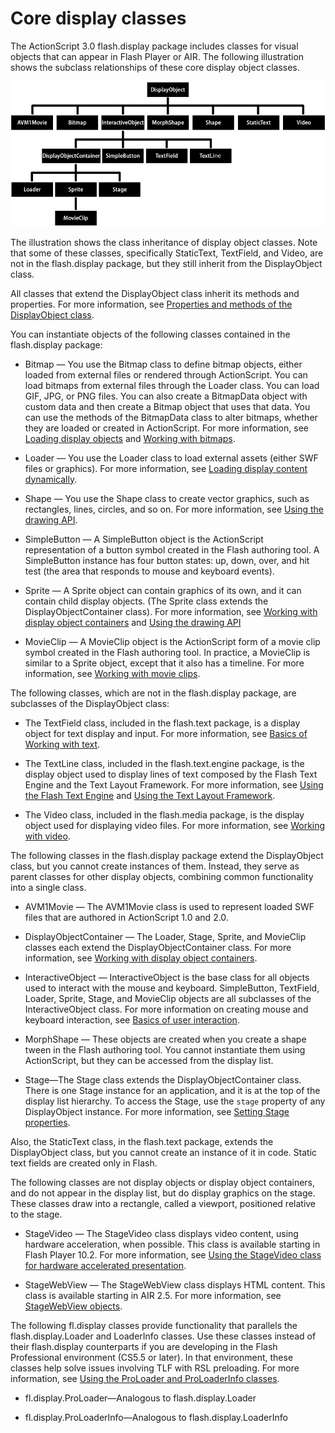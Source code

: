 # Core display classes

The ActionScript 3.0 flash.display package includes classes for visual objects
that can appear in Flash Player or AIR. The following illustration shows the
subclass relationships of these core display object classes.

![](../../img/dp_DisplayObject_subclasses_popup.png)

The illustration shows the class inheritance of display object classes. Note
that some of these classes, specifically StaticText, TextField, and Video, are
not in the flash.display package, but they still inherit from the DisplayObject
class.

All classes that extend the DisplayObject class inherit its methods and
properties. For more information, see
[Properties and methods of the DisplayObject class](./properties-and-methods-of-the-displayobject-class.md).

You can instantiate objects of the following classes contained in the
flash.display package:

- Bitmap — You use the Bitmap class to define bitmap objects, either loaded from
  external files or rendered through ActionScript. You can load bitmaps from
  external files through the Loader class. You can load GIF, JPG, or PNG files.
  You can also create a BitmapData object with custom data and then create a
  Bitmap object that uses that data. You can use the methods of the BitmapData
  class to alter bitmaps, whether they are loaded or created in ActionScript.
  For more information, see
  [Loading display objects](./loading-display-content-dynamically.md#loading-display-objects)
  and [Working with bitmaps](../working-with-bitmaps/index.md).

- Loader — You use the Loader class to load external assets (either SWF files or
  graphics). For more information, see
  [Loading display content dynamically](./loading-display-content-dynamically.md).

- Shape — You use the Shape class to create vector graphics, such as rectangles,
  lines, circles, and so on. For more information, see
  [Using the drawing API](../using-the-drawing-api/index.md).

- SimpleButton — A SimpleButton object is the ActionScript representation of a
  button symbol created in the Flash authoring tool. A SimpleButton instance has
  four button states: up, down, over, and hit test (the area that responds to
  mouse and keyboard events).

- Sprite — A Sprite object can contain graphics of its own, and it can contain
  child display objects. (The Sprite class extends the DisplayObjectContainer
  class). For more information, see
  [Working with display object containers](./working-with-display-object-containers.md)
  and [Using the drawing API](../using-the-drawing-api/index.md)

- MovieClip — A MovieClip object is the ActionScript form of a movie clip symbol
  created in the Flash authoring tool. In practice, a MovieClip is similar to a
  Sprite object, except that it also has a timeline. For more information, see
  [Working with movie clips](../working-with-movie-clips/index.md).

The following classes, which are not in the flash.display package, are
subclasses of the DisplayObject class:

- The TextField class, included in the flash.text package, is a display object
  for text display and input. For more information, see
  [Basics of Working with text](WS8d7bb3e8da6fb92f-6724c60a122bd5c5b9e-8000.html).

- The TextLine class, included in the flash.text.engine package, is the display
  object used to display lines of text composed by the Flash Text Engine and the
  Text Layout Framework. For more information, see
  [Using the Flash Text Engine](WS9dd7ed846a005b294b857bfa122bd808ea6-8000.html)
  and
  [Using the Text Layout Framework](WSb2ba3b1aad8a27b0-1b8898a412218ad3df9-8000.html).

- The Video class, included in the flash.media package, is the display object
  used for displaying video files. For more information, see
  [Working with video](WS5b3ccc516d4fbf351e63e3d118a9b90204-7e1a.html).

The following classes in the flash.display package extend the DisplayObject
class, but you cannot create instances of them. Instead, they serve as parent
classes for other display objects, combining common functionality into a single
class.

- AVM1Movie — The AVM1Movie class is used to represent loaded SWF files that are
  authored in ActionScript 1.0 and 2.0.

- DisplayObjectContainer — The Loader, Stage, Sprite, and MovieClip classes each
  extend the DisplayObjectContainer class. For more information, see
  [Working with display object containers](./working-with-display-object-containers.md).

- InteractiveObject — InteractiveObject is the base class for all objects used
  to interact with the mouse and keyboard. SimpleButton, TextField, Loader,
  Sprite, Stage, and MovieClip objects are all subclasses of the
  InteractiveObject class. For more information on creating mouse and keyboard
  interaction, see
  [Basics of user interaction](WS5b3ccc516d4fbf351e63e3d118a9b90204-7e3b.html).

- MorphShape — These objects are created when you create a shape tween in the
  Flash authoring tool. You cannot instantiate them using ActionScript, but they
  can be accessed from the display list.

- Stage—The Stage class extends the DisplayObjectContainer class. There is one
  Stage instance for an application, and it is at the top of the display list
  hierarchy. To access the Stage, use the `stage` property of any DisplayObject
  instance. For more information, see
  [Setting Stage properties](./setting-stage-properties.md).

Also, the StaticText class, in the flash.text package, extends the DisplayObject
class, but you cannot create an instance of it in code. Static text fields are
created only in Flash.

The following classes are not display objects or display object containers, and
do not appear in the display list, but do display graphics on the stage. These
classes draw into a rectangle, called a viewport, positioned relative to the
stage.

- StageVideo — The StageVideo class displays video content, using hardware
  acceleration, when possible. This class is available starting in Flash Player
  10.2. For more information, see
  [Using the StageVideo class for hardware accelerated presentation](WSe9ecd9e6b89aefd2-68d5ef8f12cc8511f6c-8000.html).

- StageWebView — The StageWebView class displays HTML content. This class is
  available starting in AIR 2.5. For more information, see
  [StageWebView objects](WS901d38e593cd1bac-5a0b8b512ac674f48f-8000.html).

The following fl.display classes provide functionality that parallels the
flash.display.Loader and LoaderInfo classes. Use these classes instead of their
flash.display counterparts if you are developing in the Flash Professional
environment (CS5.5 or later). In that environment, these classes help solve
issues involving TLF with RSL preloading. For more information, see
[Using the ProLoader and ProLoaderInfo classes](WS8d8847c9373891295a9e5f6412cc8681fbc-8000.html).

- fl.display.ProLoader—Analogous to flash.display.Loader

- fl.display.ProLoaderInfo—Analogous to flash.display.LoaderInfo
